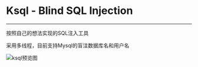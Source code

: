# Ksql - Blind SQL Injection

------

按照自己的想法实现的SQL注入工具<br>

采用多线程，目前支持Mysql的盲注数据库名和用户名


![ksql预览图](http://www.xujiantao.com/public/images/ksql.jpg)